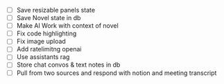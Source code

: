 - [ ] Save resizable panels state
- [ ] Save Novel state in db
- [ ] Make AI Work with context of novel
- [ ] Fix code highlighting
- [ ] Fix image upload
- [ ] Add ratelimitng openai
- [ ] Use assistants rag
- [ ] Store chat convos & text notes in db
- [ ] Pull from two sources and respond with notion and meeting transcript